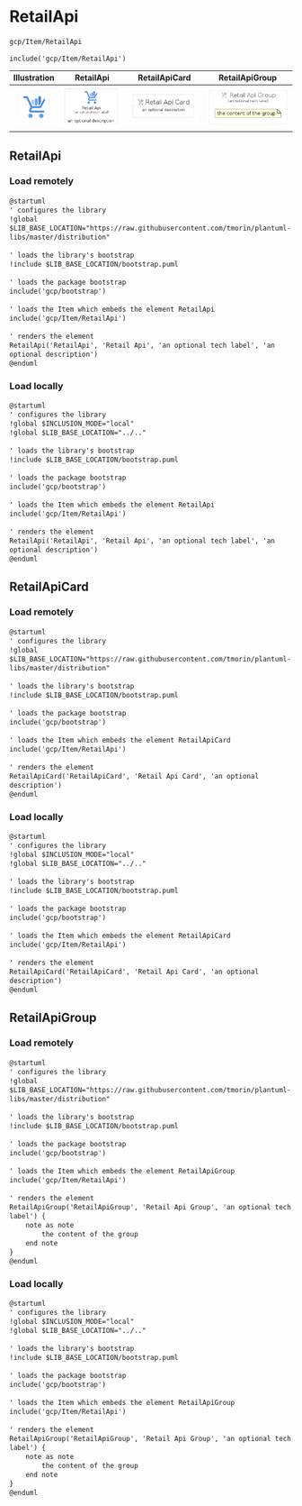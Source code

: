 # RetailApi


```text
gcp/Item/RetailApi
```

```text
include('gcp/Item/RetailApi')
```



| Illustration | RetailApi | RetailApiCard | RetailApiGroup |
| :---: | :---: | :---: | :---: |
| ![illustration for Illustration](../../gcp/Item/RetailApi.png) | ![illustration for RetailApi](../../gcp/Item/RetailApi.Local.png) | ![illustration for RetailApiCard](../../gcp/Item/RetailApiCard.Local.png) | ![illustration for RetailApiGroup](../../gcp/Item/RetailApiGroup.Local.png) |




## RetailApi

### Load remotely
```plantuml
@startuml
' configures the library
!global $LIB_BASE_LOCATION="https://raw.githubusercontent.com/tmorin/plantuml-libs/master/distribution"

' loads the library's bootstrap
!include $LIB_BASE_LOCATION/bootstrap.puml

' loads the package bootstrap
include('gcp/bootstrap')

' loads the Item which embeds the element RetailApi
include('gcp/Item/RetailApi')

' renders the element
RetailApi('RetailApi', 'Retail Api', 'an optional tech label', 'an optional description')
@enduml
```

### Load locally
```plantuml
@startuml
' configures the library
!global $INCLUSION_MODE="local"
!global $LIB_BASE_LOCATION="../.."

' loads the library's bootstrap
!include $LIB_BASE_LOCATION/bootstrap.puml

' loads the package bootstrap
include('gcp/bootstrap')

' loads the Item which embeds the element RetailApi
include('gcp/Item/RetailApi')

' renders the element
RetailApi('RetailApi', 'Retail Api', 'an optional tech label', 'an optional description')
@enduml
```

## RetailApiCard

### Load remotely
```plantuml
@startuml
' configures the library
!global $LIB_BASE_LOCATION="https://raw.githubusercontent.com/tmorin/plantuml-libs/master/distribution"

' loads the library's bootstrap
!include $LIB_BASE_LOCATION/bootstrap.puml

' loads the package bootstrap
include('gcp/bootstrap')

' loads the Item which embeds the element RetailApiCard
include('gcp/Item/RetailApi')

' renders the element
RetailApiCard('RetailApiCard', 'Retail Api Card', 'an optional description')
@enduml
```

### Load locally
```plantuml
@startuml
' configures the library
!global $INCLUSION_MODE="local"
!global $LIB_BASE_LOCATION="../.."

' loads the library's bootstrap
!include $LIB_BASE_LOCATION/bootstrap.puml

' loads the package bootstrap
include('gcp/bootstrap')

' loads the Item which embeds the element RetailApiCard
include('gcp/Item/RetailApi')

' renders the element
RetailApiCard('RetailApiCard', 'Retail Api Card', 'an optional description')
@enduml
```

## RetailApiGroup

### Load remotely
```plantuml
@startuml
' configures the library
!global $LIB_BASE_LOCATION="https://raw.githubusercontent.com/tmorin/plantuml-libs/master/distribution"

' loads the library's bootstrap
!include $LIB_BASE_LOCATION/bootstrap.puml

' loads the package bootstrap
include('gcp/bootstrap')

' loads the Item which embeds the element RetailApiGroup
include('gcp/Item/RetailApi')

' renders the element
RetailApiGroup('RetailApiGroup', 'Retail Api Group', 'an optional tech label') {
    note as note
        the content of the group
    end note
}
@enduml
```

### Load locally
```plantuml
@startuml
' configures the library
!global $INCLUSION_MODE="local"
!global $LIB_BASE_LOCATION="../.."

' loads the library's bootstrap
!include $LIB_BASE_LOCATION/bootstrap.puml

' loads the package bootstrap
include('gcp/bootstrap')

' loads the Item which embeds the element RetailApiGroup
include('gcp/Item/RetailApi')

' renders the element
RetailApiGroup('RetailApiGroup', 'Retail Api Group', 'an optional tech label') {
    note as note
        the content of the group
    end note
}
@enduml
```

